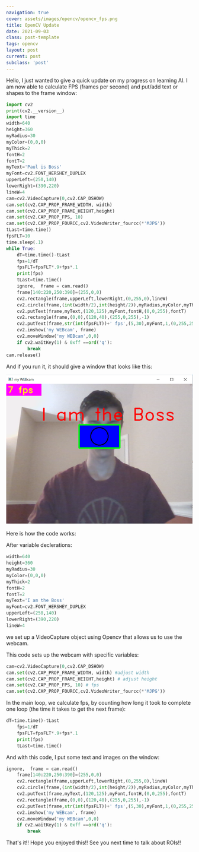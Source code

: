 ```yaml
---
navigation: true
cover: assets/images/opencv/opencv_fps.png
title: OpenCV Update
date: 2021-09-03
class: post-template
tags: opencv
layout: post
current: post
subclass: 'post'
---
```


Hello, I just wanted to give a quick update on my progress on learning AI.
I am now able to calculate FPS (frames per second) and put/add text or shapes to the frame window:




```python
import cv2
print(cv2.__version__)
import time
width=640
height=360
myRadius=30
myColor=(0,0,0)
myThick=2
fontH=2
fontT=2
myText='Paul is Boss'
myFont=cv2.FONT_HERSHEY_DUPLEX
upperLeft=(250,140)
lowerRight=(390,220)
lineW=4
cam=cv2.VideoCapture(0,cv2.CAP_DSHOW)
cam.set(cv2.CAP_PROP_FRAME_WIDTH, width)
cam.set(cv2.CAP_PROP_FRAME_HEIGHT,height)
cam.set(cv2.CAP_PROP_FPS, 10)
cam.set(cv2.CAP_PROP_FOURCC,cv2.VideoWriter_fourcc(*'MJPG'))
tLast=time.time()
fpsFLT=10
time.sleep(.1)
while True:
    dT=time.time()-tLast
    fps=1/dT
    fpsFLT=fpsFLT*.9+fps*.1
    print(fps)
    tLast=time.time()
    ignore,  frame = cam.read()
    frame[140:220,250:390]=(255,0,0)
    cv2.rectangle(frame,upperLeft,lowerRight,(0,255,0),lineW)
    cv2.circle(frame,(int(width/2),int(height/2)),myRadius,myColor,myThick)
    cv2.putText(frame,myText,(120,125),myFont,fontH,(0,0,255),fontT)
    cv2.rectangle(frame,(0,0),(120,40),(255,0,255),-1)
    cv2.putText(frame,str(int(fpsFLT))+' fps',(5,30),myFont,1,(0,255,255),2)
    cv2.imshow('my WEBcam', frame)
    cv2.moveWindow('my WEBcam',0,0)
    if cv2.waitKey(1) & 0xff ==ord('q'):
        break
cam.release()
```

And if you run it, it should give a window that looks like this:

![i](assets/images/opencv/opencv_fps.png)

Here is how the code works:

After variable declerations:
```python
width=640
height=360
myRadius=30
myColor=(0,0,0)
myThick=2
fontH=2
fontT=2
myText='I am the Boss'
myFont=cv2.FONT_HERSHEY_DUPLEX
upperLeft=(250,140)
lowerRight=(390,220)
lineW=4
```
 we set up a VideoCapture object using Opencv that allows us to use the webcam.

 This code sets up the webcam with specific variables:
 ```python
cam=cv2.VideoCapture(0,cv2.CAP_DSHOW)
cam.set(cv2.CAP_PROP_FRAME_WIDTH, width) #adjust width
cam.set(cv2.CAP_PROP_FRAME_HEIGHT,height) # adjust height
cam.set(cv2.CAP_PROP_FPS, 10) # fps
cam.set(cv2.CAP_PROP_FOURCC,cv2.VideoWriter_fourcc(*'MJPG'))
```

In the main loop, we calculate fps, by counting how long it took to complete one loop (the time it takes to get the next frame):
```python
dT=time.time()-tLast
    fps=1/dT
    fpsFLT=fpsFLT*.9+fps*.1
    print(fps)
    tLast=time.time()
```
And with this code, I put some text and images on the window:
```python
ignore,  frame = cam.read()
    frame[140:220,250:390]=(255,0,0)
    cv2.rectangle(frame,upperLeft,lowerRight,(0,255,0),lineW)
    cv2.circle(frame,(int(width/2),int(height/2)),myRadius,myColor,myThick)
    cv2.putText(frame,myText,(120,125),myFont,fontH,(0,0,255),fontT)
    cv2.rectangle(frame,(0,0),(120,40),(255,0,255),-1)
    cv2.putText(frame,str(int(fpsFLT))+' fps',(5,30),myFont,1,(0,255,255),2)
    cv2.imshow('my WEBcam', frame)
    cv2.moveWindow('my WEBcam',0,0)
    if cv2.waitKey(1) & 0xff ==ord('q'):
        break
```

That's it!! Hope you enjoyed this!! See you next time to talk about ROIs!!
